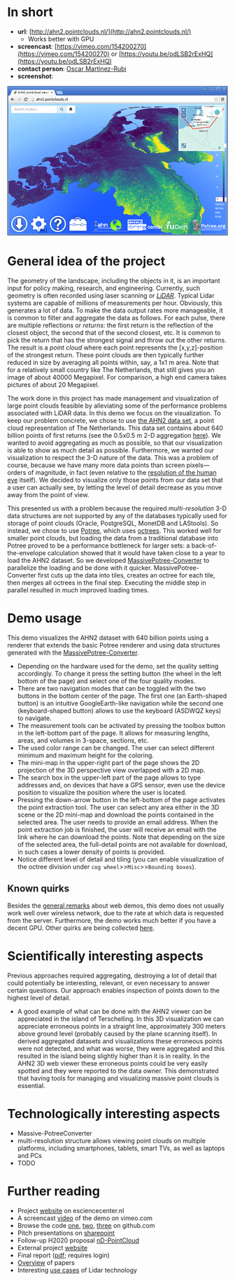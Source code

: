 # In short

- **url**: [http://ahn2.pointclouds.nl/](http://ahn2.pointclouds.nl/)
   - Works better with GPU
- **screencast**: [https://vimeo.com/154200270](https://vimeo.com/154200270) or [https://youtu.be/odLSB2rExHQ](https://youtu.be/odLSB2rExHQ)
- **contact person**: [Oscar Martinez-Rubi](https://www.esciencecenter.nl/profile/oscar-martinez-rubi-msc)
- **screenshot**:

![screenshot](/demos/ahn2/screencapture-demo-ahn2.png "AHN2 Screenshot")


# General idea of the project

The geometry of the landscape, including the objects in it, is an important input for policy making, research, and engineering. Currently, such geometry is often recorded using laser scanning or [_LiDAR_](https://en.wikipedia.org/wiki/Lidar). Typical Lidar systems are capable of millions of measurements per hour. Obviously, this generates a lot of data. To make the data output rates more manageable, it is common to filter and aggregate the data as follows. For each pulse, there are multiple reflections or _returns_: the first return is the reflection of the closest object, the second that of the second closest, etc. It is common to pick the return that has the strongest signal and throw out the other returns. The result is a _point cloud_ where each point represents the [x,y,z]-position of the strongest return. These point clouds are then typically further reduced in size by averaging all points within, say, a 1x1 m area. Note that for a relatively small country like The Netherlands, that still gives you an image of about 40000 Megapixel. For comparison, a high end camera takes pictures of about 20 Megapixel.

The work done in this project has made management and visualization of large point clouds feasible by alleviating some of the performance problems associated with LiDAR data. In this demo we focus on the visualization. To keep our problem concrete, we chose to use [the AHN2 data set](http://www.ahn.nl/index.html), a point cloud representation of The Netherlands. This data set contains about 640 billion points of first returns (see the 0.5x0.5 m 2-D aggregation [here](http://ahn.maps.arcgis.com/apps/webappviewer/index.html?id=c3c98b8a4ff84ff4938fafe7cc106e88)). We wanted to avoid aggregating as much as possible, so that our visualization is able to show as much detail as possible. Furthermore, we wanted our visualization to respect the 3-D nature of the data. This was a problem of course, because we have many more data points than screen pixels&mdash;orders of magnitude, in fact (even relative to the [resolution of the human eye](https://www.youtube.com/watch?v=4I5Q3UXkGd0) itself). We decided to visualize only those points from our data set that a user can actually see, by letting the level of detail decrease as you move away from the point of view.

This presented us with a problem because the required _multi-resolution_ 3-D data structures are not supported by any of the databases typically used for storage of point clouds (Oracle, PostgreSQL, MonetDB and LAStools). So instead, we chose to use [Potree](http://potree.org/), which uses [octrees](https://en.wikipedia.org/wiki/Octree). This worked well for smaller point clouds, but loading the data from a traditional database into Potree proved to be a performance bottleneck for larger sets: a back-of-the-envelope calculation showed that it would have taken close to a year to load the AHN2 dataset. So we developed [MassivePotree-Converter](https://github.com/NLeSC/Massive-PotreeConverter) to parallelize the loading and be done with it quicker. MassivePotree-Converter first cuts up the data into tiles, creates an octree for each tile, then merges all octrees in the final step. Executing the middle step in parallel resulted in much improved loading times.

# Demo usage

This demo visualizes the AHN2 dataset with 640 billion points using a renderer that extends the basic Potree renderer and using data structures generated with the [MassivePotree-Converter](https://github.com/NLeSC/Massive-PotreeConverter).

- Depending on the hardware used for the demo, set the quality setting accordingly. To change it press the setting button (the wheel in the left bottom of the page) and select one of the four quality modes. 
- There are two navigation modes that can be toggled with the two buttons in the bottom center of the page. The first one (an Earth-shaped button) is an intuitive GoogleEarth-like navigation while the second one (keyboard-shaped button) allows to use the keyboard (ASDWQZ keys) to navigate.
- The measurement tools can be activated by pressing the toolbox button in the left-bottom part of the page. It allows for measuring lengths, areas, and volumes in 3-space, sections, etc.
- The used color range can be changed. The user can select different minimum and maximum height for the coloring.
- The mini-map in the upper-right part of the page shows the 2D projection of the 3D perspective view overlapped with a 2D map.
- The search box in the upper-left part of the page allows to type addresses and, on devices that have a GPS sensor, even use the device position to visualize the position where the user is located.
- Pressing the down-arrow button in the left-bottom of the page activates the point extraction tool. The user can select any area either in the 3D scene or the 2D mini-map and download the points contained in the selected area. The user needs to provide an email address. When the point extraction job is finished, the user will receive an email with the link where he can download the points. Note that depending on the size of the selected area, the full-detail points are not available for download, in such cases a lower density of points is provided.
- Notice different level of detail and tiling (you can enable visualization of the octree division under ``cog wheel``>>``Misc``>>``Bounding boxes``).

## Known quirks

Besides the [general remarks](/doc/demo-usage-general-remarks.md) about web demos, this demo does not usually work well over wireless network, due to the rate at which data is requested from the server. Furthermore, the demo works much better if you have a decent GPU. Other quirks are being collected [here](/../../issues/24).

# Scientifically interesting aspects

Previous approaches required aggregating, destroying a lot of detail that could potentially be interesting, relevant, or even necessary to answer certain questions. Our approach enables inspection of points down to the highest level of detail.

- A good example of what can be done with the AHN2 viewer can be appreciated in the island of Terschelling. In this 3D visualization we can appreciate erroneous points in a straight line, approximately 300 meters above ground level (probably caused by the plane scanning itself). In derived aggregated datasets and visualizations these erroneous points were not detected, and what was worse, they were aggregated and this resulted in the island being slightly higher than it is in reality. In the AHN2 3D web viewer these erroneous points could be very easily spotted and they were reported to the data owner. This demonstrated that having tools for managing and visualizing massive point clouds is essential. 

# Technologically interesting aspects

- Massive-PotreeConverter
- multi-resolution structure allows viewing point clouds on multiple platforms, including smartphones, tablets, smart TVs, as well as laptops and PCs
- TODO

# Further reading

- Project [website](https://www.esciencecenter.nl/project/massive-point-clouds-for-esciences) on esciencecenter.nl
- A screencast [video](https://vimeo.com/147450441) of the demo on vimeo.com
- Browse the code [one](https://github.com/NLeSC/ahn-pointcloud-viewer), [two](https://github.com/NLeSC/Massive-PotreeConverter), [three](https://github.com/NLeSC/ahn-pointcloud-viewer-ws) on github.com
- Pitch presentations on [sharepoint](https://nlesc.sharepoint.com/Shared%20Documents/Forms/AllItems.aspx?RootFolder=%2FShared%20Documents%2FNLeSC%20Project%20Presentations%2FClosed%2FMassive%20point%20cloud%20for%20eSciences&FolderCTID=0x0120004EB0DBA245A10041AA401E78745EB1B1&View={2CC9F224-02CB-49B5-9DBB-C97AE29C8572})
- Follow-up H2020 proposal [nD-PointCloud](http://www.gdmc.nl:8080/mpc/nd-pointcloud)
- External project [website](http://pointclouds.nl)
- Final report ([pdf](https://nlesc.sharepoint.com/Shared%20Documents/NLeSC%20Project%20Presentations/Closed/Massive%20point%20cloud%20for%20eSciences/End%20Report.pdf); requires login)
- [Overview](http://www.gdmc.nl:8080/mpc/documents/papers) of papers
- Interesting [use cases](http://www.lidar-uk.com/usage-of-lidar/) of Lidar technology

